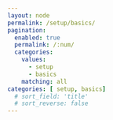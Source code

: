 ```yaml
---
layout: node
permalink: /setup/basics/
pagination: 
  enabled: true
  permalink: /:num/
  categories:
    values:
      - setup
      - basics
    matching: all
categories: [ setup, basics]
  # sort_field: 'title'
  # sort_reverse: false
---
```

